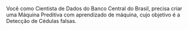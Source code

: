 Você como Cientista de Dados do Banco Central do Brasil, precisa criar uma Máquina Preditiva com aprendizado de máquina, cujo objetivo é a Detecção de Cédulas falsas.
